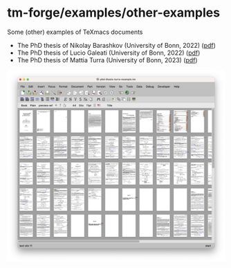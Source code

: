 # tm-forge/examples/other-examples

Some (other) examples of TeXmacs documents

- The PhD thesis of Nikolay Barashkov (University of Bonn, 2022) ([pdf](./phd-thesis-barashkov-example.pdf))
- The PhD thesis of Lucio Galeati (University of Bonn, 2022) ([pdf](./phd-thesis-galeati-example.pdf))
- The PhD thesis of Mattia Turra (University of Bonn, 2023) ([pdf](./phd-thesis-turra-example.pdf))

![screenshot](./screenshot.png)




